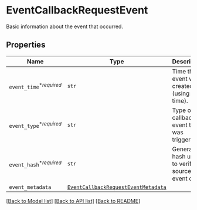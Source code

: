 # EventCallbackRequestEvent

Basic information about the event that occurred.

## Properties
Name | Type | Description | Notes
------------ | ------------- | ------------- | -------------
| `event_time`<sup>*_required_</sup> | ```str``` |  Time the event was created (using Unix time).  |  |
| `event_type`<sup>*_required_</sup> | ```str``` |  Type of callback event that was triggered.  |  |
| `event_hash`<sup>*_required_</sup> | ```str``` |  Generated hash used to verify source of event data.  |  |
| `event_metadata` | [```EventCallbackRequestEventMetadata```](EventCallbackRequestEventMetadata.md) |    |  |

[[Back to Model list]](../README.md#documentation-for-models) [[Back to API list]](../README.md#documentation-for-api-endpoints) [[Back to README]](../README.md)


